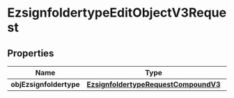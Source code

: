
# EzsignfoldertypeEditObjectV3Request

## Properties
| Name | Type | Description | Notes |
| ------------ | ------------- | ------------- | ------------- |
| **objEzsignfoldertype** | [**EzsignfoldertypeRequestCompoundV3**](EzsignfoldertypeRequestCompoundV3.md) |  |  |



